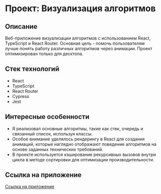 # Проект: Визуализация алгоритмов

## Описание
Веб-приложение визуализации алгоритмов с использованием React, TypeScript и React Router. Основная цель - помочь пользователям лучше понять работу различных алгоритмов через анимации. Проект оптимизирован только для десктопа.

## Стек технологий
- React
- TypeScript
- React Router
- Cypress
- Jest

## Интересные особенности
- Я реализовал основные алгоритмы, такие как стек, очередь и связанный список, используя классы.
- Особое внимание уделялось рендерингу в React для создания анимаций, которые наглядно отображают поведение алгоритмов на основе заданных технических требований.
- В проекте используется кэширование рекурсивных вызовов внутри цикла в методе сортировки для оптимизации производительности.

## Ссылка на приложение
[Ссылка на приложение](https://algorithms-visualization-moj3jkh9g-lipatovpetr.vercel.app)


